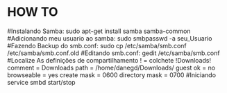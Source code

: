 # HOW TO
#Instalando
Samba: sudo apt-get install samba samba-common 
#Adicionando
meu usuario ao samba: sudo smbpasswd -a seu_Usuario 
#Fazendo
Backup do smb.conf: sudo cp /etc/samba/smb.conf /etc/samba/smb.conf.old 
#Editando
smb.conf: gedit /etc/samba/smb.conf 
#Localize
As definições de compartilhamento 
 ! = colchete 
 !Downloads! 
 comment = Downloads 
 path = /home/danegd/Downloads/ 
 guest ok = no 
 browseable = yes 
 create mask = 0600 
 directory mask = 0700 
#Iniciando
service smbd start/stop